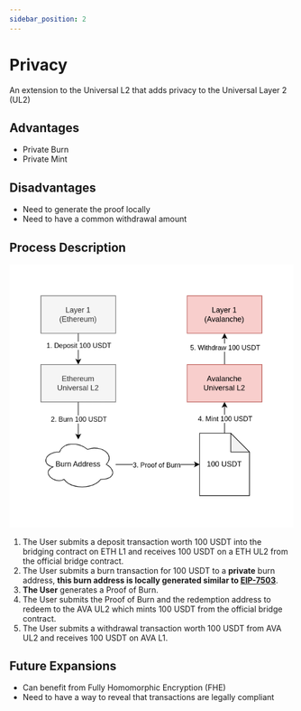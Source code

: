 ```yaml
---
sidebar_position: 2
---
```


# Privacy

An extension to the Universal L2 that adds privacy to the Universal Layer 2 (UL2)

## Advantages

- Private Burn
- Private Mint

## Disadvantages

- Need to generate the proof locally
- Need to have a common withdrawal amount

## Process Description

![Universal L2 Privacy Flow](../../../assets/universal-l2-flow.png)

1. The User submits a deposit transaction worth 100 USDT into the bridging contract on ETH L1 and receives 100 USDT on a ETH UL2 from the official bridge contract.
2. The User submits a burn transaction for 100 USDT to a **private** burn address, **this burn address is locally generated similar to [EIP-7503](https://ethereum-magicians.org/t/eip-7503-zero-knowledge-wormholes-private-proof-of-burn-ppob/15456)**.
3. **The User** generates a Proof of Burn.
4. The User submits the Proof of Burn and the redemption address to redeem to the AVA UL2 which mints 100 USDT from the official bridge contract.
5. The User submits a withdrawal transaction worth 100 USDT from AVA UL2 and receives 100 USDT on AVA L1.

## Future Expansions

- Can benefit from Fully Homomorphic Encryption (FHE)
- Need to have a way to reveal that transactions are legally compliant
